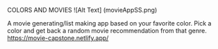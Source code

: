 COLORS AND MOVIES 
![Alt Text] (movieAppSS.png)

A movie generating/list making app based on your favorite color. Pick a color and get back a random movie recommendation from that genre. https://movie-capstone.netlify.app/
